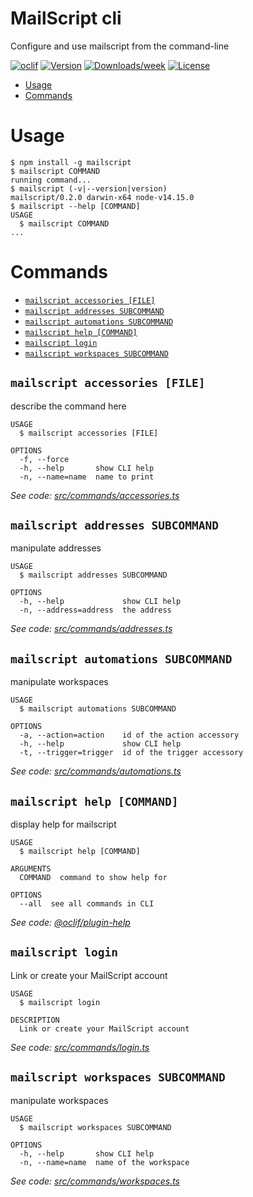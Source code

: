 MailScript cli
==============

Configure and use mailscript from the command-line

[![oclif](https://img.shields.io/badge/cli-oclif-brightgreen.svg)](https://oclif.io)
[![Version](https://img.shields.io/npm/v/mailscriptcli.svg)](https://npmjs.org/package/mailscriptcli)
[![Downloads/week](https://img.shields.io/npm/dw/mailscriptcli.svg)](https://npmjs.org/package/mailscriptcli)
[![License](https://img.shields.io/npm/l/mailscriptcli.svg)](https://github.com/getmailscript/mailscriptcli/blob/master/package.json)

<!-- toc -->
* [Usage](#usage)
* [Commands](#commands)
<!-- tocstop -->
# Usage
<!-- usage -->
```sh-session
$ npm install -g mailscript
$ mailscript COMMAND
running command...
$ mailscript (-v|--version|version)
mailscript/0.2.0 darwin-x64 node-v14.15.0
$ mailscript --help [COMMAND]
USAGE
  $ mailscript COMMAND
...
```
<!-- usagestop -->
# Commands
<!-- commands -->
* [`mailscript accessories [FILE]`](#mailscript-accessories-file)
* [`mailscript addresses SUBCOMMAND`](#mailscript-addresses-subcommand)
* [`mailscript automations SUBCOMMAND`](#mailscript-automations-subcommand)
* [`mailscript help [COMMAND]`](#mailscript-help-command)
* [`mailscript login`](#mailscript-login)
* [`mailscript workspaces SUBCOMMAND`](#mailscript-workspaces-subcommand)

## `mailscript accessories [FILE]`

describe the command here

```
USAGE
  $ mailscript accessories [FILE]

OPTIONS
  -f, --force
  -h, --help       show CLI help
  -n, --name=name  name to print
```

_See code: [src/commands/accessories.ts](https://github.com/getmailscript/cli/blob/v0.2.0/src/commands/accessories.ts)_

## `mailscript addresses SUBCOMMAND`

manipulate addresses

```
USAGE
  $ mailscript addresses SUBCOMMAND

OPTIONS
  -h, --help             show CLI help
  -n, --address=address  the address
```

_See code: [src/commands/addresses.ts](https://github.com/getmailscript/cli/blob/v0.2.0/src/commands/addresses.ts)_

## `mailscript automations SUBCOMMAND`

manipulate workspaces

```
USAGE
  $ mailscript automations SUBCOMMAND

OPTIONS
  -a, --action=action    id of the action accessory
  -h, --help             show CLI help
  -t, --trigger=trigger  id of the trigger accessory
```

_See code: [src/commands/automations.ts](https://github.com/getmailscript/cli/blob/v0.2.0/src/commands/automations.ts)_

## `mailscript help [COMMAND]`

display help for mailscript

```
USAGE
  $ mailscript help [COMMAND]

ARGUMENTS
  COMMAND  command to show help for

OPTIONS
  --all  see all commands in CLI
```

_See code: [@oclif/plugin-help](https://github.com/oclif/plugin-help/blob/v3.2.0/src/commands/help.ts)_

## `mailscript login`

Link or create your MailScript account

```
USAGE
  $ mailscript login

DESCRIPTION
  Link or create your MailScript account
```

_See code: [src/commands/login.ts](https://github.com/getmailscript/cli/blob/v0.2.0/src/commands/login.ts)_

## `mailscript workspaces SUBCOMMAND`

manipulate workspaces

```
USAGE
  $ mailscript workspaces SUBCOMMAND

OPTIONS
  -h, --help       show CLI help
  -n, --name=name  name of the workspace
```

_See code: [src/commands/workspaces.ts](https://github.com/getmailscript/cli/blob/v0.2.0/src/commands/workspaces.ts)_
<!-- commandsstop -->
